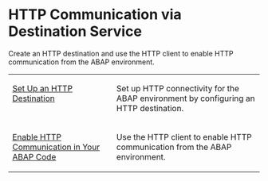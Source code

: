 <!-- loiodee3a93a2b8d4018b3c4910f745b744f -->

# HTTP Communication via Destination Service

Create an HTTP destination and use the HTTP client to enable HTTP communication from the ABAP environment.


<table>
<tr>
<td valign="top">

[Set Up an HTTP Destination](set-up-an-http-destination-3884bc3.md)



</td>
<td valign="top">

Set up HTTP connectivity for the ABAP environment by configuring an HTTP destination.



</td>
</tr>
<tr>
<td valign="top">

[Enable HTTP Communication in Your ABAP Code](enable-http-communication-in-your-abap-code-cef1ada.md)



</td>
<td valign="top">

Use the HTTP client to enable HTTP communication from the ABAP environment.



</td>
</tr>
</table>

